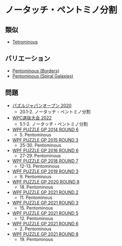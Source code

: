# ノータッチ・ペントミノ分割

## 類似
- [Tetrominous](tetrominous.md)

## バリエーション
- [Pentominous (Borders)](pentominous-borders.md)
- [Pentominous (Spiral Galaxies)](pentominous-spiralgalaxies.md)

## 問題
- [パズルジャパンオープン 2020](../questions/jwpc2020.md)
	- 20.1-2. ノータッチ・ペントミノ分割
- [WPC選抜大会 2022](../questions/jwpc2022.md)
	- 5.1-2. ノータッチ・ペントミノ分割
- [WPF PUZZLE GP 2014 ROUND 6](../questions/wpfpgp2014-6.md)
	- 5\. Pentominous
- [WPF PUZZLE GP 2015 ROUND 3](../questions/wpfpgp2015-3.md)
	- 25-30. Pentominous
- [WPF PUZZLE GP 2016 ROUND 6](../questions/wpfpgp2016-6.md)
	- 27-29. Pentominous
- [WPF PUZZLE GP 2018 ROUND 7](../questions/wpfpgp2018-7.md)
	- 12-13. Pentominous
- [WPF PUZZLE GP 2019 ROUND 3](../questions/wpfpgp2019-3.md)
	- 9\. Pentominous
- [WPF PUZZLE GP 2020 ROUND 8](../questions/wpfpgp2020-8.md)
	- 18\. Pentominous
- [WPF PUZZLE GP 2021 ROUND 2](../questions/wpfpgp2021-2.md)
	- 11\. Pentominous
- [WPF PUZZLE GP 2021 ROUND 3](../questions/wpfpgp2021-3.md)
	- 15\. Pentominous
- [WPF PUZZLE GP 2021 ROUND 5](../questions/wpfpgp2021-5.md)
	- 12\. Pentominous
- [WPF PUZZLE GP 2021 ROUND 6](../questions/wpfpgp2021-6.md)
	- 2\. Pentominous
- [WPF PUZZLE GP 2021 ROUND 8](../questions/wpfpgp2021-8.md)
	- 19\. Pentominous
